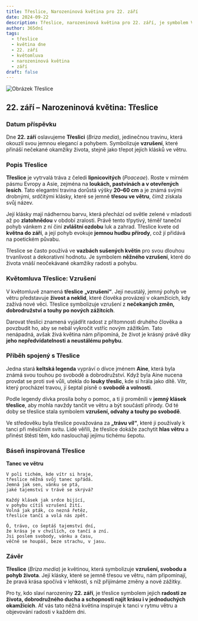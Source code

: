 ```yaml
---
title: Třeslice, Narozeninová květina pro 22. září
date: 2024-09-22
description: Třeslice, narozeninová květina pro 22. září, je symbolem Vzrušení. Objevte její jedinečný význam, fascinující příběhy a poezii, která oslavuje její krásu.
author: 365dní
tags:
  - třeslice
  - květina dne
  - 22. září
  - květomluva
  - narozeninová květina
  - září
draft: false
---
```


![Obrázek Třeslice](https://cdn.pixabay.com/photo/2017/06/30/13/13/hjertegrs-2458228_640.jpg#center)


## 22. září – Narozeninová květina: Třeslice

### Datum příspěvku

Dne **22. září** oslavujeme **Třeslici** (_Briza media_), jedinečnou travinu, která okouzlí svou jemnou elegancí a pohybem. Symbolizuje **vzrušení**, které přináší nečekané okamžiky života, stejně jako třepot jejích klásků ve větru.

### Popis Třeslice

**Třeslice** je vytrvalá tráva z čeledi **lipnicovitých** (_Poaceae_). Roste v mírném pásmu Evropy a Asie, zejména na **loukách, pastvinách a v otevřených lesích**. Tato elegantní travina dorůstá výšky **20–60 cm** a je známá svými drobnými, srdčitými klásky, které se jemně **třesou ve větru**, čímž získala svůj název.

Její klásky mají nádhernou barvu, která přechází od světle zelené v mladosti až po **zlatohnědou** v období zralosti. Právě tento třpytivý, téměř taneční pohyb vánkem z ní činí **zvláštní ozdobu** luk a zahrad. Třeslice kvete od **května do září**, a její pohyb evokuje **jemnou hudbu přírody**, což jí přidává na poetickém půvabu.

Třeslice se často používá ve **vazbách sušených květin** pro svou dlouhou trvanlivost a dekorativní hodnotu. Je symbolem **něžného vzrušení**, které do života vnáší neočekávané okamžiky radosti a pohybu.

### Květomluva Třeslice: Vzrušení

V květomluvě znamená **třeslice** **„vzrušení“**. Její neustálý, jemný pohyb ve větru představuje **živost a neklid**, které člověka provázejí v okamžicích, kdy zažívá nové věci. Třeslice symbolizuje vzrušení z **nečekaných změn, dobrodružství a touhy po nových zážitcích**.

Darovat třeslici znamená vyjádřit radost z přítomnosti druhého člověka a povzbudit ho, aby se nebál vykročit vstříc novým zážitkům. Tato nenápadná, avšak živá květina nám připomíná, že život je krásný právě díky **jeho nepředvídatelnosti a neustálému pohybu**.

### Příběh spojený s Třeslice

Jedna stará **keltská legenda** vypráví o dívce jménem **Aine**, která byla známá svou touhou po svobodě a dobrodružství. Když byla Aine nucena provdat se proti své vůli, utekla do **louky třeslic**, kde si hrála jako dítě. Vítr, který procházel travou, jí šeptal písně o **svobodě a volnosti**.

Podle legendy dívka prosila bohy o pomoc, a ti ji proměnili v **jemný klásek třeslice**, aby mohla navždy tančit ve větru a být součástí přírody. Od té doby se třeslice stala symbolem **vzrušení, odvahy a touhy po svobodě**.

Ve středověku byla třeslice považována za **„trávu víl“**, které ji používaly k tanci při měsíčním svitu. Lidé věřili, že třeslice dokáže zachytit **hlas větru** a přinést štěstí těm, kdo naslouchají jejímu tichému šepotu.

### Báseň inspirovaná Třeslice

**Tanec ve větru**

```
V poli tichém, kde vítr si hraje,  
třeslice něžná svůj tanec spřádá.  
Jemná jak sen, vánku se ptá,  
jaké tajemství v trávě se skrývá?  

Každý klásek jak srdce bijící,  
v pohybu cítíš vzrušení žití.  
Volná jak pták, co nezná řetěz,  
třeslice tančí a volá nás zpět.  

Ó, trávo, co šeptáš tajemství dní,  
že krása je v chvílích, co tančí a zní.  
Jsi poslem svobody, vánku a času,  
věčně se houpáš, beze strachu, v jasu.  
```

### Závěr

**Třeslice** (_Briza media_) je květinou, která symbolizuje **vzrušení, svobodu a pohyb života**. Její klásky, které se jemně třesou ve větru, nám připomínají, že pravá krása spočívá v lehkosti, s níž přijímáme změny a nové zážitky.

Pro ty, kdo slaví narozeniny **22. září**, je třeslice symbolem jejich **radosti ze života, dobrodružného ducha a schopnosti najít krásu i v jednoduchých okamžicích**. Ať vás tato něžná květina inspiruje k tanci v rytmu větru a objevování radosti v každém dni.